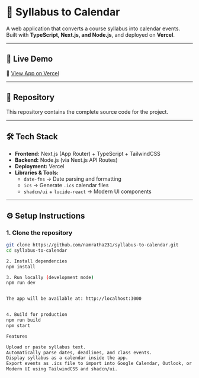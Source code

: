 # 📅 Syllabus to Calendar

A web application that converts a course syllabus into calendar events.  
Built with **TypeScript, Next.js, and Node.js**, and deployed on **Vercel**.

---

## 🚀 Live Demo
🔗 [View App on Vercel](https://syllabus-calendar-cpbx.vercel.app/)

---

## 📂 Repository
This repository contains the complete source code for the project.  

---

## 🛠️ Tech Stack
- **Frontend:** Next.js (App Router) + TypeScript + TailwindCSS  
- **Backend:** Node.js (via Next.js API Routes)  
- **Deployment:** Vercel  
- **Libraries & Tools:**  
  - `date-fns` → Date parsing and formatting  
  - `ics` → Generate `.ics` calendar files  
  - `shadcn/ui` + `lucide-react` → Modern UI components  

---

## ⚙️ Setup Instructions

### 1. Clone the repository
```bash
git clone https://github.com/namratha231/syllabus-to-calendar.git
cd syllabus-to-calendar

2. Install dependencies
npm install

3. Run locally (development mode)
npm run dev


The app will be available at: http://localhost:3000


4. Build for production
npm run build
npm start

Features

Upload or paste syllabus text.
Automatically parse dates, deadlines, and class events.
Display syllabus as a calendar inside the app.
Export events as .ics file to import into Google Calendar, Outlook, or Apple Calendar.
Modern UI using TailwindCSS and shadcn/ui.


